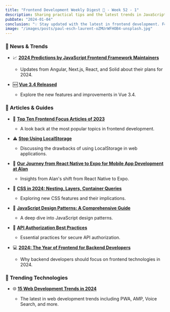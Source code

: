 ```yaml
---
title: "Frontend Development Weekly Digest 🌸 - Week 52 - 1"
description: Sharing practical tips and the latest trends in JavaScript
pubDate: "2024-01-04"
conclusion: "💡 Stay updated with the latest in frontend development. Follow the links for more insights."
image: "/images/posts/paul-esch-laurent-oZMUrWFHOB4-unsplash.jpg"
---
```


### 🌟 News & Trends

- 📈 **[2024 Predictions by JavaScript Frontend Framework Maintainers](https://thenewstack.io/2024-predictions-by-javascript-frontend-framework-maintainers/)**

  - Updates from Angular, Next.js, React, and Solid about their plans for 2024.

- 🆕 **[Vue 3.4 Released](https://blog.vuejs.org/posts/vue-3-4)**

  - Explore the new features and improvements in Vue 3.4.

### 📝 Articles & Guides

- 🏅 **[Top Ten Frontend Focus Articles of 2023](https://frontendfoc.us/issues/624)**

  - A look back at the most popular topics in frontend development.

- ⚠️ **[Stop Using LocalStorage](https://medium.com/@julienetienne/stop-using-localstorage-64a6d6805da8)**

  - Discussing the drawbacks of using LocalStorage in web applications.

- 📱 **[Our Journey from React Native to Expo for Mobile App Development at Alan](https://medium.com/alan/our-journey-from-react-native-to-expo-for-mobile-app-development-at-alan-%EF%B8%8F-3b1569e8ab7c)**

  - Insights from Alan's shift from React Native to Expo.

- 🎨 **[CSS in 2024: Nesting, Layers, Container Queries](https://www.builder.io/blog/css-2024-nesting-layers-container-queries)**

  - Exploring new CSS features and their implications.

- 🧩 **[JavaScript Design Patterns: A Comprehensive Guide](https://dev.to/topefasasi/js-design-patterns-a-comprehensive-guide-h3m)**

  - A deep dive into JavaScript design patterns.

- 🔐 **[API Authorization Best Practices](https://www.permit.io/blog/api-authorization-best-practices)**

  - Essential practices for secure API authorization.

- 💻 **[2024: The Year of Frontend for Backend Developers](https://dev.to/opensourcee/2024-is-the-year-of-frontend-for-backend-ffb-6fg)**

  - Why backend developers should focus on frontend technologies in 2024.

### 🚀 Trending Technologies

- 🌐 **[15 Web Development Trends in 2024](https://www.webskitters.com/blog/15-web-development-trends)**

  - The latest in web development trends including PWA, AMP, Voice Search, and more.
